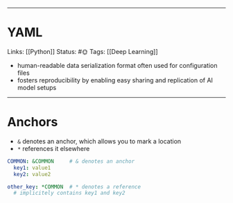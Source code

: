 ___
# YAML
Links: [[Python]]
Status: #🌞 
Tags: [[Deep Learning]]

<!--- Created on: 2023.12.04, 09:33 --->

- human-readable data serialization format often used for configuration files
- fosters reproducibility by enabling easy sharing and replication of AI model setups
___

# Anchors
- `&` denotes an anchor, which allows you to mark a location
- `*` references it elsewhere
```yaml
COMMON: &COMMON     # & denotes an anchor
  key1: value1
  key2: value2

other_key: *COMMON  # * denotes a reference
  # implicitely contains key1 and key2
```